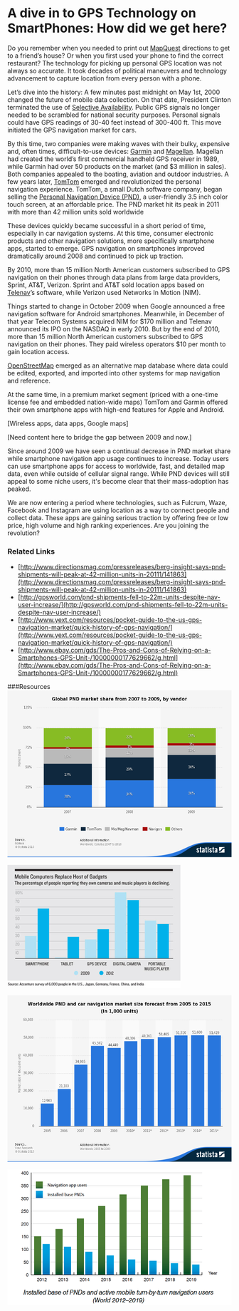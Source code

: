 # A dive in to GPS Technology on SmartPhones: How did we get here?

Do you remember when you needed to print out [MapQuest](https://www.mapquest.com/) directions to get to a friend’s house? Or when you first used your phone to find the correct restaurant? The technology for picking up personal GPS location was not always so accurate. It took decades of political maneuvers and technology advancement to capture location from every person with a phone.

Let’s dive into the history: A few minutes past midnight on May 1st, 2000 changed the future of mobile data collection. On that date, President Clinton terminated the use of [Selective Availability](http://www.gps.gov/systems/gps/modernization/sa/). Public GPS signals no longer needed to be scrambled for national security purposes. Personal signals could have GPS readings of 30-40 feet instead of 300-400 ft. This move initiated the GPS navigation market for cars.

By this time, two companies were making waves with their bulky, expensive and, often times, difficult-to-use devices: [Garmin](http://garmin.com) and [Magellan](http://www.magellangps.com/). Magellan had created the world’s first commercial handheld GPS receiver in 1989, while Garmin had over 50 products on the market (and $3 million in sales). Both companies appealed to the boating, aviation and outdoor industries. A few years later, [TomTom](https://www.tomtom.com) emerged and revolutionized the personal navigation experience. TomTom, a small Dutch software company, began selling the [Personal Navigation Device (PND)](https://en.wikipedia.org/wiki/Personal_navigation_assistant), a user-friendly 3.5 inch color touch screen, at an affordable price. The PND market hit its peak in 2011 with more than 42 million units sold worldwide 

These devices quickly became successful in a short period of time, especially in car navigation systems. At this time, consumer electronic products and other navigation solutions, more specifically smartphone apps, started to emerge. GPS navigation on smartphones improved dramatically around 2008 and continued to pick up traction.

By 2010, more than 15 million North American customers subscribed to GPS navigation on their phones through data plans from large data providers, Sprint, AT&T, Verizon. Sprint and AT&T sold location apps based on [Telenav](https://www.telenav.com/)’s software, while Verizon used Networks In Motion (NIM).

Things started to change in October 2009 when Google announced a free navigation software for Android smartphones. Meanwhile, in December of that year Telecom Systems acquired NIM for $170 million and Telenav announced its IPO on the NASDAQ in early 2010. But by the end of 2010, more than 15 million North American customers subscribed to GPS navigation on their phones. They paid wireless operators $10 per month to gain location access.

[OpenStreetMap](https://openstreetmap.org) emerged as an alternative map database where data could be edited, exported, and imported into other systems for map navigation and reference.

At the same time, in a premium market segment (priced with a one-time license fee and embedded nation-wide maps) TomTom and Garmin offered their own smartphone apps with high-end features for Apple and Android.

[Wireless apps, data apps, Google maps]

[Need content here to bridge the gap between 2009 and now.]

Since around 2009 we have seen a continual decrease in PND market share while smartphone navigation app usage continues to increase. Today users can use smartphone apps for access to worldwide, fast, and detailed map data, even while outside of cellular signal range. While PND devices will still appeal to some niche users, it's become clear that their mass-adoption has peaked.

We are now entering a period where technologies, such as Fulcrum, Waze, Facebook and Instagram are using location as a way to connect people and collect data. These apps are gaining serious traction by offering free or low price, high volume and high ranking experiences. Are you joining the revolution?

### Related Links
 
* [http://www.directionsmag.com/pressreleases/berg-insight-says-pnd-shipments-will-peak-at-42-million-units-in-20111/141863](http://www.directionsmag.com/pressreleases/berg-insight-says-pnd-shipments-will-peak-at-42-million-units-in-20111/141863)
* [http://gpsworld.com/pnd-shipments-fell-to-22m-units-despite-nav-user-increase/](http://gpsworld.com/pnd-shipments-fell-to-22m-units-despite-nav-user-increase/)
* [http://www.yext.com/resources/pocket-guide-to-the-us-gps-navigation-market/quick-history-of-gps-navigation/](http://www.yext.com/resources/pocket-guide-to-the-us-gps-navigation-market/quick-history-of-gps-navigation/)
* [http://www.ebay.com/gds/The-Pros-and-Cons-of-Relying-on-a-Smartphones-GPS-Unit-/10000000177629662/g.html](http://www.ebay.com/gds/The-Pros-and-Cons-of-Relying-on-a-Smartphones-GPS-Unit-/10000000177629662/g.html)

###Resources
![stack chart of global personal navigation device market share from 2007 to 2009 by vendor](global-market-share-of-garmin-since-2007.jpg)

![bar chart comparison from 2009 and 2012 with increasing numbers of smartphone and GPS devices and decreasing numbers of digital cameras and portable music players](gps-usage.png)

![bar chart of market size forecast from 2005 to 2015 of worldwide personal navigation device ownership](global-pnd-and-car-navigation-market-size-since-2005.jpg)

![bar chart comparison showing users of personal navigation devices decreasing and navigation app users increasing from 2012 projected through 2019](pnds-versus-nav-app-users.jpg)
